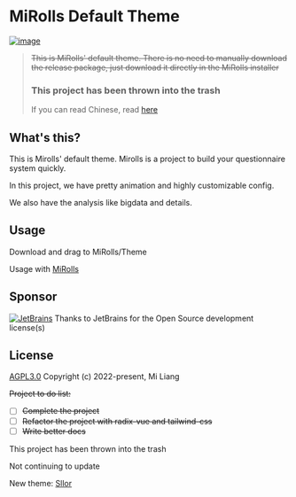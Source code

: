 # MiRolls Default Theme
[![image](https://img.shields.io/badge/Author-liangmi-blue)](https://github.com/liangmiQwQ)
> ~~This is MiRolls' default theme. There is no need to manually download the release package, just download it directly in the MiRolls installer~~
> 
> <h3>This project has been thrown into the trash</h3>
>
> If you can read Chinese, read [here](https://lmfans.cn/posts/default/2)

## What's this?
This is Mirolls' default theme. Mirolls is a project to build your questionnaire system quickly.

In this project, we have pretty animation and highly customizable config.

We also have the analysis like bigdata and details.

## Usage
Download and drag to MiRolls/Theme

Usage with [MiRolls](https://github.com/MiRolls/MiRolls)

## Sponsor
[![JetBrains](https://resources.jetbrains.com/storage/products/company/brand/logos/jb_beam.svg)](https://jetbrains.com/)
Thanks to JetBrains for the Open Source development license(s)

## License

[AGPL3.0](https://www.gnu.org/licenses/)
Copyright (c) 2022-present, Mi Liang


~~Project to do list:~~
 - [ ] ~~Complete the project~~
 - [ ] ~~Refactor the project with radix-vue and tailwind-css~~
 - [ ] ~~Write better docs~~

This project has been thrown into the trash

Not continuing to update

New theme: [Sllor](https://github.com/MiRolls/Sllor)